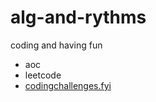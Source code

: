 # alg-and-rythms
coding and having fun

- aoc
- leetcode
- [codingchallenges.fyi](https://codingchallenges.fyi/challenges/intro)